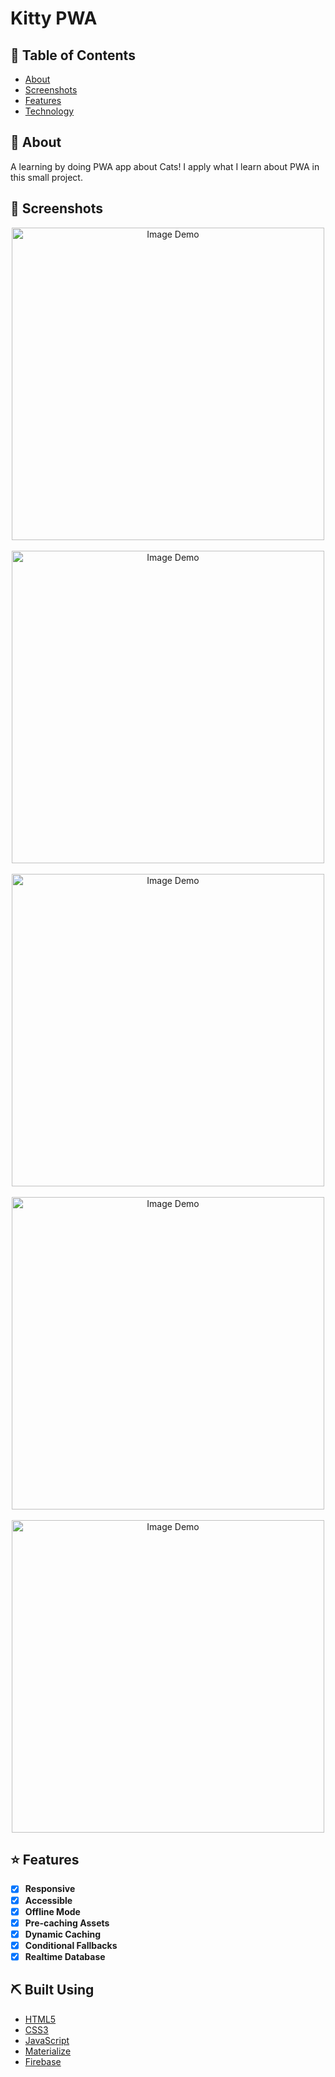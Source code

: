 # Kitty PWA

## 📝 Table of Contents
- [About](#about)
- [Screenshots](#screenshots)
- [Features](#features)
- [Technology](#tech)

## 🧐 About <a name = "about"></a>
A learning by doing PWA app about Cats! I apply what I learn about PWA in this small project.

## 🎥 Screenshots 
<div name="screenshots" align="center" width=1189px>
  <p align="center">
    <img src="https://github.com/aashrafh/kitty-pwa/blob/master/screenshots/kitty-1.png" alt="Image Demo" width="500"><br/><br/>
    <img src="https://github.com/aashrafh/kitty-pwa/blob/master/screenshots/kitty-2.png" alt="Image Demo" width="500"><br/><br/>
    <img src="https://github.com/aashrafh/kitty-pwa/blob/master/screenshots/kitty-3.png" alt="Image Demo" width="500"><br/><br/>
    <img src="https://github.com/aashrafh/kitty-pwa/blob/master/screenshots/kitty-4.png" alt="Image Demo" width="500"><br/><br/>
    <img src="https://github.com/aashrafh/kitty-pwa/blob/master/screenshots/kitty-5.png" alt="Image Demo" width="500">
  </p>
  </div>

## ⭐ Features <a name = "features"></a>
- [x] <strong>Responsive</strong>
- [x] <strong>Accessible</strong>
- [x] <strong>Offline Mode</strong>
- [x] <strong>Pre-caching Assets</strong>
- [x] <strong>Dynamic Caching</strong>
- [x] <strong>Conditional Fallbacks</strong>
- [x] <strong>Realtime Database</strong>

## ⛏️ Built Using <a name = "tech"></a>
- [HTML5](https://www.w3schools.com/html/)
- [CSS3](https://www.w3schools.com/css/)
- [JavaScript](https://www.w3schools.com/js/)
- [Materialize](https://materializecss.com/)
- [Firebase](https://firebase.google.com/)

